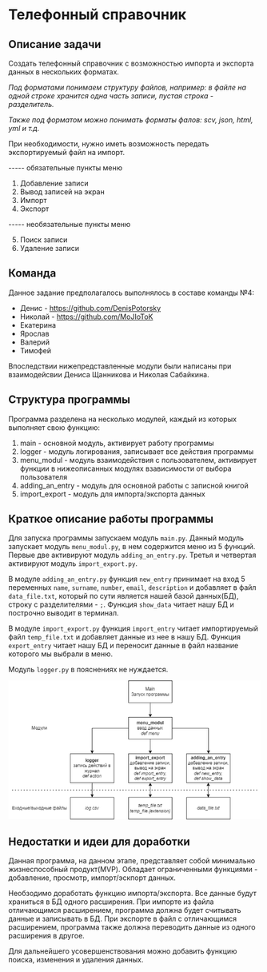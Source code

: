 # Телефонный справочник

## Описание задачи
Создать телефонный справочник с возможностью импорта и экспорта данных в нескольких форматах.

_Под форматами понимаем структуру файлов, например: в файле на одной строке хранится одна часть записи, пустая строка - разделитель._

_Также под форматом можно понимать форматы фалов: scv, json, html, yml и т.д._

При необходимости, нужно иметь возможность передать экспортируемый файл на импорт.

----- обязательные пункты меню
1. Добавление записи
2. Вывод записей на экран
3. Импорт
4. Экспорт

----- необязательные пункты меню

5. Поиск записи
6. Удаление записи

## Команда 

Данное задание предполагалось выполнялось в составе команды №4:
- Денис - https://github.com/DenisPotorsky
- Николай - https://github.com/MoJIoToK
- Екатерина
- Ярослав
- Валерий
- Тимофей

Впоследствии нижепредставленные модули были написаны при взаимодейсвии Дениса Щанникова и Николая Сабайкина.

## Структура программы

Программа разделена на несколько модулей, каждый из которых выполняет свою функцию:

1. main - основной модуль, активирует работу программы
2. logger - модуль логирования, записывает все действия программы 
3. menu_modul - модуль взаимодействия с пользователем, активирует функции в нижеописанных модулях взависимости от выбора пользователя  
4. adding_an_entry - модуль для основной работы с записной книгой
5. import_export - модуль для импорта/экспорта данных

## Краткое описание работы программы

Для запуска программы запускаем модуль `main.py`. Данный модуль запускает модуль `menu_modul.py`, в нем содержится меню из 5 функций. Первые две активируют модуль `adding_an_entry.py`. Третья и четвертая активируют модуль `import_export.py`.

В модуле `adding_an_entry.py` функция `new_entry` принимает на вход 5 переменных `name`, `surname`, `number`, `email`, `description` и добавляет в файл `data_file.txt`, который по сути является нашей базой данных(БД), строку с разделителями - `;`. Функция `show_data` читает нашу БД и построчно выводит в терминал.

В модуле `import_export.py` функция `import_entry` читает импортируемый файл `temp_file.txt` и добавляет данные из нее в нашу БД. Функция `export_entry` читает нашу БД и переносит данные в файл название которого мы выбрали в меню.

Модуль `logger.py` в пояснениях не нуждается.

![Структура программы](Phonebookv.2.png)

## Недостатки и идеи для доработки

Данная программа, на данном этапе, представляет собой минимально жизнеспособный продукт(MVP). Обладает ограниченными функциями - добавление, просмотр, импорт/эскпорт данных.

Необзодимо доработать функцию импорта/экспорта. Все данные будут храниться в БД одного расширения. При импорте из файла отличающимся расширением, программа должна будет считывать данные и записывать в БД. При экспорте в файл с отличающимся расширением, программа также должна переводить данные из одного расширения в другое.

Для дальнейшего усовершенствования можно добавить функцию поиска, изменения и удаления данных.